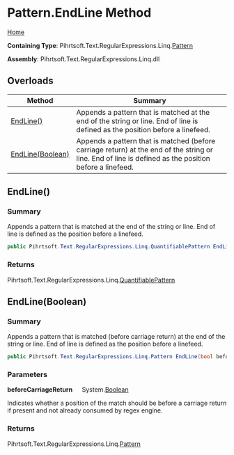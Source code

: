 # Pattern\.EndLine Method

[Home](../../../../../../README.md)

**Containing Type**: Pihrtsoft\.Text\.RegularExpressions\.Linq\.[Pattern](../README.md)

**Assembly**: Pihrtsoft\.Text\.RegularExpressions\.Linq\.dll

## Overloads

| Method | Summary |
| ------ | ------- |
| [EndLine()](#Pihrtsoft_Text_RegularExpressions_Linq_Pattern_EndLine) | Appends a pattern that is matched at the end of the string or line\. End of line is defined as the position before a linefeed\. |
| [EndLine(Boolean)](#Pihrtsoft_Text_RegularExpressions_Linq_Pattern_EndLine_System_Boolean_) | Appends a pattern that is matched \(before carriage return\) at the end of the string or line\. End of line is defined as the position before a linefeed\. |

## EndLine\(\) <a name="Pihrtsoft_Text_RegularExpressions_Linq_Pattern_EndLine"></a>

### Summary

Appends a pattern that is matched at the end of the string or line\. End of line is defined as the position before a linefeed\.

```csharp
public Pihrtsoft.Text.RegularExpressions.Linq.QuantifiablePattern EndLine()
```

### Returns

Pihrtsoft\.Text\.RegularExpressions\.Linq\.[QuantifiablePattern](../../QuantifiablePattern/README.md)

## EndLine\(Boolean\) <a name="Pihrtsoft_Text_RegularExpressions_Linq_Pattern_EndLine_System_Boolean_"></a>

### Summary

Appends a pattern that is matched \(before carriage return\) at the end of the string or line\. End of line is defined as the position before a linefeed\.

```csharp
public Pihrtsoft.Text.RegularExpressions.Linq.Pattern EndLine(bool beforeCarriageReturn)
```

### Parameters

**beforeCarriageReturn** &emsp; System\.[Boolean](https://docs.microsoft.com/en-us/dotnet/api/system.boolean)

Indicates whether a position of the match should be before a carriage return if present and not already consumed by regex engine\.

### Returns

Pihrtsoft\.Text\.RegularExpressions\.Linq\.[Pattern](../README.md)

